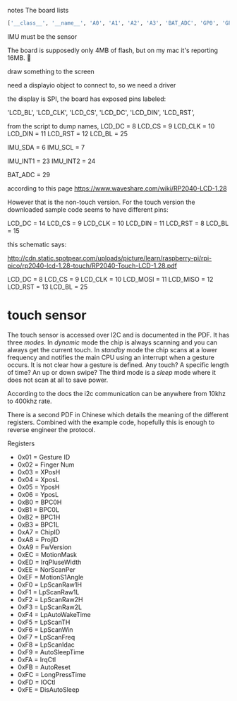 notes
The board lists

``` python
['__class__', '__name__', 'A0', 'A1', 'A2', 'A3', 'BAT_ADC', 'GP0', 'GP1', 'GP10', 'GP11', 'GP12', 'GP13', 'GP14', 'GP15', 'GP16', 'GP17', 'GP18', 'GP19', 'GP2', 'GP20', 'GP21', 'GP22', 'GP23', 'GP24', 'GP25', 'GP26', 'GP26_A0', 'GP27', 'GP27_A1', 'GP28', 'GP28_A2', 'GP3', 'GP4', 'GP5', 'GP6', 'GP7', 'GP8', 'GP9', 'IMU_INT1', 'IMU_INT2', 'IMU_SCL', 'IMU_SDA', 'LCD_BL', 'LCD_CLK', 'LCD_CS', 'LCD_DC', 'LCD_DIN', 'LCD_RST', 'board_id']
```


IMU must be the sensor

The board is supposedly only 4MB of flash, but on my mac it's reporting 16MB. :shrug:

draw something to the screen

need a displayio object to connect to, so we need a driver

the display is SPI, the board has exposed pins labeled:

'LCD_BL', 'LCD_CLK', 'LCD_CS', 'LCD_DC', 'LCD_DIN', 'LCD_RST',

from the script to dump names, 
LCD_DC = 8
LCD_CS = 9
LCD_CLK = 10
LCD_DIN = 11
LCD_RST = 12
LCD_BL = 25

IMU_SDA = 6
IMU_SCL = 7

IMU_INT1 = 23
IMU_INT2 = 24

BAT_ADC = 29


according to this page
https://www.waveshare.com/wiki/RP2040-LCD-1.28

However that is the non-touch version.  For the touch version the downloaded sample code seems to have different pins:

LCD_DC = 14
LCD_CS = 9
LCD_CLK = 10
LCD_DIN = 11
LCD_RST = 8
LCD_BL = 15

this schematic says:

http://cdn.static.spotpear.com/uploads/picture/learn/raspberry-pi/rpi-pico/rp2040-lcd-1.28-touch/RP2040-Touch-LCD-1.28.pdf

LCD_DC = 8
LCD_CS = 9
LCD_CLK = 10
LCD_MOSI = 11
LCD_MISO = 12
LCD_RST = 13
LCD_BL = 25





# touch sensor

The touch sensor is accessed over I2C and is documented in the PDF. It has three *modes*.  In *dynamic* mode the chip is always scanning and you can always get the current touch.  In *standby* mode the chip scans at a lower frequency and notifies the main CPU using an interrupt when a gesture occurs. It is not clear how a gesture is defined. Any touch? A specific length of time? An up or down swipe?  The third mode is a *sleep* mode where it does not scan at all to save power.

According to the docs the i2c communication can be anywhere from 10khz to 400khz rate.

There is a second PDF in Chinese which details the meaning of the different registers. Combined with the example code, hopefully this is enough to reverse engineer the protocol.


Registers
* 0x01 = Gesture ID
* 0x02 = Finger Num
* 0x03 = XPosH
* 0x04 = XposL
* 0x05 = YposH
* 0x06 = YposL
* 0xB0 = BPC0H
* 0xB1 = BPC0L
* 0xB2 = BPC1H
* 0xB3 = BPC1L
* 0xA7 = ChipID
* 0xA8 = ProjID
* 0xA9 = FwVersion
* 0xEC = MotionMask
* 0xED = IrqPluseWidth
* 0xEE = NorScanPer
* 0xEF = MotionS1Angle
* 0xF0 = LpScanRaw1H
* 0xF1 = LpScanRaw1L
* 0xF2 = LpScanRaw2H
* 0xF3 = LpScanRaw2L
* 0xF4 = LpAutoWakeTime
* 0xF5 = LpScanTH
* 0xF6 = LpScanWin
* 0xF7 = LpScanFreq
* 0xF8 = LpScanIdac
* 0xF9 = AutoSleepTime
* 0xFA = IrqCtl
* 0xFB = AutoReset
* 0xFC = LongPressTime
* 0xFD = IOCtl
* 0xFE = DisAutoSleep
